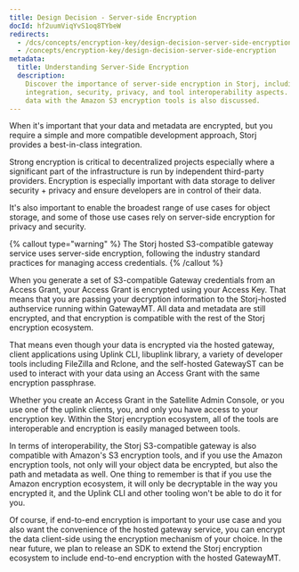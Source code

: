 ```yaml
---
title: Design Decision - Server-side Encryption
docId: hf2uumViqYvS1oq8TYbeW
redirects:
  - /dcs/concepts/encryption-key/design-decision-server-side-encryption
  - /concepts/encryption-key/design-decision-server-side-encryption
metadata:
  title: Understanding Server-Side Encryption
  description:
    Discover the importance of server-side encryption in Storj, including
    integration, security, privacy, and tool interoperability aspects. Using stored
    data with the Amazon S3 encryption tools is also discussed.
---
```


When it's important that your data and metadata are encrypted, but you require a simple and more compatible development approach, Storj provides a best-in-class integration.

Strong encryption is critical to decentralized projects especially where a significant part of the infrastructure is run by independent third-party providers. Encryption is especially important with data storage to deliver security + privacy and ensure developers are in control of their data.

It's also important to enable the broadest range of use cases for object storage, and some of those use cases rely on server-side encryption for privacy and security.

{% callout type="warning"  %}
The Storj hosted S3-compatible gateway service uses server-side encryption, following the industry standard practices for managing access credentials.&#x20;
{% /callout %}

When you generate a set of S3-compatible Gateway credentials from an Access Grant, your Access Grant is encrypted using your Access Key. That means that you are passing your decryption information to the Storj-hosted authservice running within GatewayMT. All data and metadata are still encrypted, and that encryption is compatible with the rest of the Storj encryption ecosystem.

That means even though your data is encrypted via the hosted gateway, client applications using Uplink CLI, libuplink library, a variety of developer tools including FileZilla and Rclone, and the self-hosted GatewayST can be used to interact with your data using an Access Grant with the same encryption passphrase.

Whether you create an Access Grant in the Satellite Admin Console, or you use one of the uplink clients, you, and only you have access to your encryption key. Within the Storj encryption ecosystem, all of the tools are interoperable and encryption is easily managed between tools.

In terms of interoperability, the Storj S3-compatible gateway is also compatible with Amazon's S3 encryption tools, and if you use the Amazon encryption tools, not only will your object data be encrypted, but also the path and metadata as well. One thing to remember is that if you use the Amazon encryption ecosystem, it will only be decryptable in the way you encrypted it, and the Uplink CLI and other tooling won't be able to do it for you.

Of course, if end-to-end encryption is important to your use case and you also want the convenience of the hosted gateway service, you can encrypt the data client-side using the encryption mechanism of your choice. In the near future, we plan to release an SDK to extend the Storj encryption ecosystem to include end-to-end encryption with the hosted GatewayMT.&#x20;
